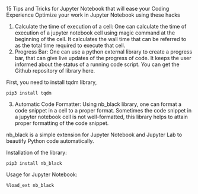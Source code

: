 15 Tips and Tricks for Jupyter Notebook that will ease your Coding Experience
Optimize your work in Jupyter Notebook using these hacks

1. Calculate the time of execution of a cell:
One can calculate the time of execution of a jupyter notebook cell using magic command at the beginning of the cell. It calculates the wall time that can be referred to as the total time required to execute that cell.
2. Progress Bar:
One can use a python external library to create a progress bar, that can give live updates of the progress of code. It keeps the user informed about the status of a running code script. You can get the Github repository of library here.

First, you need to install tqdm library,

`pip3 install tqdm`

3. Automatic Code Formatter:
Using nb_black library, one can format a code snippet in a cell to a proper format. Sometimes the code snippet in a jupyter notebook cell is not well-formatted, this library helps to attain proper formatting of the code snippet.

nb_black is a simple extension for Jupyter Notebook and Jupyter Lab to beautify Python code automatically.

Installation of the library:

`pip3 install nb_black`

Usage for Jupyter Notebook:

`%load_ext nb_black`




